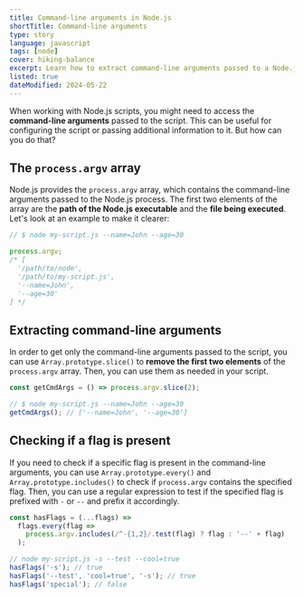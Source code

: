 ```yaml
---
title: Command-line arguments in Node.js
shortTitle: Command-line arguments
type: story
language: javascript
tags: [node]
cover: hiking-balance
excerpt: Learn how to extract command-line arguments passed to a Node.js script.
listed: true
dateModified: 2024-05-22
---
```


When working with Node.js scripts, you might need to access the **command-line arguments** passed to the script. This can be useful for configuring the script or passing additional information to it. But how can you do that?

## The `process.argv` array

Node.js provides the `process.argv` array, which contains the command-line arguments passed to the Node.js process. The first two elements of the array are the **path of the Node.js executable** and the **file being executed**. Let's look at an example to make it clearer:

```js
// $ node my-script.js --name=John --age=30

process.argv;
/* [
  '/path/to/node',
  '/path/to/my-script.js',
  '--name=John',
  '--age=30'
] */
```

## Extracting command-line arguments

In order to get only the command-line arguments passed to the script, you can use `Array.prototype.slice()` to **remove the first two elements** of the `process.argv` array. Then, you can use them as needed in your script.

```js
const getCmdArgs = () => process.argv.slice(2);

// $ node my-script.js --name=John --age=30
getCmdArgs(); // ['--name=John', '--age=30']
```

## Checking if a flag is present

If you need to check if a specific flag is present in the command-line arguments, you can use `Array.prototype.every()` and `Array.prototype.includes()` to check if `process.argv` contains the specified flag. Then, you can use a regular expression to test if the specified flag is prefixed with `-` or `--` and prefix it accordingly.

```js
const hasFlags = (...flags) =>
  flags.every(flag =>
    process.argv.includes(/^-{1,2}/.test(flag) ? flag : '--' + flag)
  );

// node my-script.js -s --test --cool=true
hasFlags('-s'); // true
hasFlags('--test', 'cool=true', '-s'); // true
hasFlags('special'); // false
```
